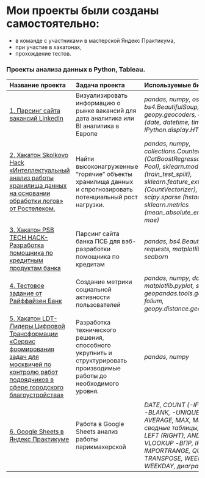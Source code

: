 # Мои проекты были созданы самостоятельно:
- в команде с участниками в мастерской Яндекс Практикума, 
- при участие в хакатонах,
- прохождение тестов.
### Проекты анализа данных в Python, Tableau.

| Название проекта | Задача проекта | Используемые библиотеки |
| :-------------------- | :---------------------|:---------------------------|
| [1. Парсинг сайта вакансий LinkedIn](https://github.com/Liliyanr/OtherProjects/tree/main/1.%20Parsing_LikedIn)| Визуализировать информацию о рынке вакансий для дата аналитика или BI аналитика в Европе | *pandas, numpy, os, bs4.BeautifulSoup, requests, geopy.geocoders, datetime (date, datetime, timedelta), IPython.display.HTML* |
| [2. Хакатон Skolkovo Hack «Интеллектуальный анализ работы хранилища данных на основании обработки логов» от Ростелеком.](https://github.com/Liliyanr/OtherProjects/tree/main/2.%20Skolkovo_Hack)| Найти высоконагруженные “горячие” объекты хранилища данных и спрогнозировать потенциальный рост нагрузки. | *pandas, numpy, collections.Counter, catboost (CatBoostRegressor, cv, Pool), sklearn.model_selection (train_test_split), sklearn.feature_extraction.text (CountVectorizer), scipy.sparse (hstack), sklearn.metrics (mean_absolute_error as mae)* |
| [3. Хакатон PSB TECH HACK- Разработка помощника по кредитным продуктам банка](https://github.com/Liliyanr/OtherProjects/tree/main/3.%20PSB%20TECH%20HACK)| Парсинг сайта банка ПСБ для вэб-разработки помощника по кредитам | *pandas, bs4.BeautifulSoup, requests, matplotlib.pyplot, seaborn* |
| [4. Тестовое задание от Райффайзен Банк](https://github.com/Liliyanr/OtherProjects/tree/main/4.%20Test_Raiffeisen)| Создание метрики социальной активности пользователей | *pandas, numpy, datetime, matplotlib.pyplot, seaborn, geopandas.tools.geocode, folium, geopy.distance.geodesic* |
| [5. Хакатон LDT- Лидеры Цифровой Трансформации «Сервис формирования задач для москвичей по контролю работ подрядчиков в сфере городского благоустройства»](https://github.com/Liliyanr/OtherProjects/tree/main/LDT_Hack)| Разработка технического решения, способного укрупнить и структурировать производимые работы до необходимого уровня. | *pandas, numpy* |
| [6. Google Sheets в Яндекс Практикуме](https://github.com/Liliyanr/OtherProjects/tree/main/6.%20Excel)| Работа в Google Sheets анализ работы парикмахерской | *DATE, COUNT (-IF, -IFS, -A, -BLANK, -UNIQUE), AVERAGE, MAX, MIN, SUM, сводные таблицы, VALUE, LEFT (RIGHT), AND, OR, IF, VLOOKUP -ВПР, IFERROR, IMPORTRANGE, QUERY, TRANSPOSE, WEEKNUM, WEEKDAY, диаграммы* |
